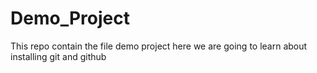 # Demo_Project
This repo contain the file demo project
here we are going to learn about installing git and github
